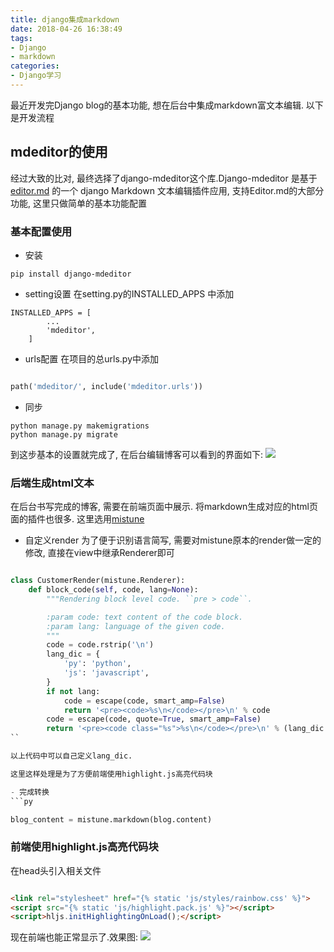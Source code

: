 ```yaml
---
title: django集成markdown
date: 2018-04-26 16:38:49
tags:
- Django
- markdown
categories:
- Django学习
---
```


最近开发完Django blog的基本功能, 想在后台中集成markdown富文本编辑. 以下是开发流程

## mdeditor的使用
经过大致的比对, 最终选择了django-mdeditor这个库.Django-mdeditor 是基于[editor.md](https://github.com/pandao/editor.md) 的一个 django Markdown 文本编辑插件应用, 支持Editor.md的大部分功能, 这里只做简单的基本功能配置

### 基本配置使用
- 安装
```
pip install django-mdeditor
```
- setting设置
在setting.py的INSTALLED_APPS 中添加
```
INSTALLED_APPS = [
        ...
        'mdeditor',
    ]
```
- urls配置
在项目的总urls.py中添加

```py

path('mdeditor/', include('mdeditor.urls'))
```

- 同步
```
python manage.py makemigrations
python manage.py migrate
```

到这步基本的设置就完成了, 在后台编辑博客可以看到的界面如下:
![](http://blogsk.oss-us-west-1.aliyuncs.com/django.png)

### 后端生成html文本
在后台书写完成的博客, 需要在前端页面中展示. 将markdown生成对应的html页面的插件也很多. 这里选用[mistune](https://github.com/lepture/mistune)
- 自定义render
为了便于识别语言简写, 需要对mistune原本的render做一定的修改, 直接在view中继承Renderer即可

```py

class CustomerRender(mistune.Renderer):
    def block_code(self, code, lang=None):
        """Rendering block level code. ``pre > code``.

        :param code: text content of the code block.
        :param lang: language of the given code.
        """
        code = code.rstrip('\n')
        lang_dic = {
            'py': 'python',
            'js': 'javascript',
        }
        if not lang:
            code = escape(code, smart_amp=False)
            return '<pre><code>%s\n</code></pre>\n' % code
        code = escape(code, quote=True, smart_amp=False)
        return '<pre><code class="%s">%s\n</code></pre>\n' % (lang_dic.get(lang, lang), code)
``

以上代码中可以自己定义lang_dic.

这里这样处理是为了方便前端使用highlight.js高亮代码块

- 完成转换
```py

blog_content = mistune.markdown(blog.content)
```

### 前端使用highlight.js高亮代码块
在head头引入相关文件

```html

<link rel="stylesheet" href="{% static 'js/styles/rainbow.css' %}">
<script src="{% static 'js/highlight.pack.js' %}"></script>
<script>hljs.initHighlightingOnLoad();</script>
```

现在前端也能正常显示了.效果图:
![](http://p3euxxfa8.bkt.clouddn.com/0dbec89b17a38cbc04222d34cbc92acd.png)
